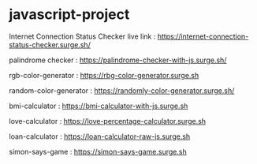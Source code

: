 # javascript-project

Internet Connection Status Checker live link : 
https://internet-connection-status-checker.surge.sh/

palindrome checker :
https://palindrome-checker-with-js.surge.sh/

rgb-color-generator : 
https://rbg-color-generator.surge.sh

random-color-generator : 
https://randomly-color-generator.surge.sh/

bmi-calculator : 
https://bmi-calculator-with-js.surge.sh

love-calculator : 
https://love-percentage-calculator.surge.sh

loan-calculator : 
https://loan-calculator-raw-js.surge.sh

simon-says-game : 
https://simon-says-game.surge.sh